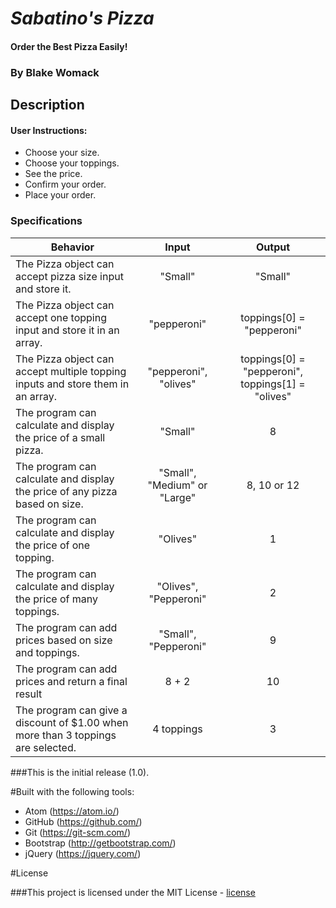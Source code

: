 # _Sabatino's Pizza_

#### Order the Best Pizza Easily!

### By Blake Womack

## Description

#### User Instructions:

* Choose your size.
* Choose your toppings.
* See the price.
* Confirm your order.
* Place your order.

### Specifications

| Behavior |   Input   |   Output   |
|----------|:---------:|:----------:|
| The Pizza object can accept pizza size input and store it.| "Small" | "Small" |
| The Pizza object can accept one topping input and store it in an array.| "pepperoni" | toppings[0] = "pepperoni" |
The Pizza object can accept multiple topping inputs and store them in an array.| "pepperoni", "olives" | toppings[0] = "pepperoni", toppings[1] = "olives" |
| The program can calculate and display the price of a small pizza. | "Small" | 8 |
| The program can calculate and display the price of any pizza based on size. | "Small", "Medium" or "Large" | 8, 10 or 12  |
| The program can calculate and display the price of one topping. | "Olives" | 1 |
| The program can calculate and display the price of many toppings. | "Olives", "Pepperoni" | 2 |
| The program can add prices based on size and toppings. | "Small", "Pepperoni" | 9 |
| The program can add prices and return a final result | 8 + 2 | 10 |
| The program can give a discount of $1.00 when more than 3 toppings are selected. | 4 toppings | 3 |

###This is the initial release (1.0).

#Built with the following tools:

* Atom (https://atom.io/)
* GitHub (https://github.com/)
* Git (https://git-scm.com/)
* Bootstrap (http://getbootstrap.com/)
* jQuery (https://jquery.com/)

#License

###This project is licensed under the MIT License - [license]



[license]: https://opensource.org/licenses/MIT
